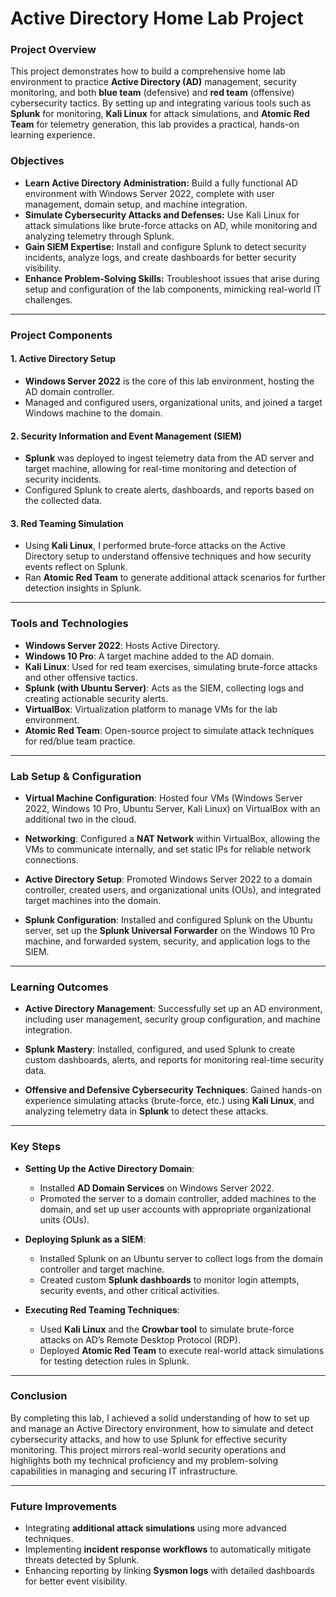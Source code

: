 # Active Directory Home Lab Project

### Project Overview
This project demonstrates how to build a comprehensive home lab environment to practice **Active Directory (AD)** management, security monitoring, and both **blue team** (defensive) and **red team** (offensive) cybersecurity tactics. By setting up and integrating various tools such as **Splunk** for monitoring, **Kali Linux** for attack simulations, and **Atomic Red Team** for telemetry generation, this lab provides a practical, hands-on learning experience.

### Objectives
- **Learn Active Directory Administration:** Build a fully functional AD environment with Windows Server 2022, complete with user management, domain setup, and machine integration.
- **Simulate Cybersecurity Attacks and Defenses:** Use Kali Linux for attack simulations like brute-force attacks on AD, while monitoring and analyzing telemetry through Splunk.
- **Gain SIEM Expertise:** Install and configure Splunk to detect security incidents, analyze logs, and create dashboards for better security visibility.
- **Enhance Problem-Solving Skills:** Troubleshoot issues that arise during setup and configuration of the lab components, mimicking real-world IT challenges.

---

### Project Components

#### 1. **Active Directory Setup**
  - **Windows Server 2022** is the core of this lab environment, hosting the AD domain controller. 
  - Managed and configured users, organizational units, and joined a target Windows machine to the domain.
  
#### 2. **Security Information and Event Management (SIEM)**
  - **Splunk** was deployed to ingest telemetry data from the AD server and target machine, allowing for real-time monitoring and detection of security incidents.
  - Configured Splunk to create alerts, dashboards, and reports based on the collected data.

#### 3. **Red Teaming Simulation**
  - Using **Kali Linux**, I performed brute-force attacks on the Active Directory setup to understand offensive techniques and how security events reflect on Splunk.
  - Ran **Atomic Red Team** to generate additional attack scenarios for further detection insights in Splunk.

---

### Tools and Technologies

- **Windows Server 2022**: Hosts Active Directory.
- **Windows 10 Pro**: A target machine added to the AD domain.
- **Kali Linux**: Used for red team exercises, simulating brute-force attacks and other offensive tactics.
- **Splunk (with Ubuntu Server)**: Acts as the SIEM, collecting logs and creating actionable security alerts.
- **VirtualBox**: Virtualization platform to manage VMs for the lab environment.
- **Atomic Red Team**: Open-source project to simulate attack techniques for red/blue team practice.

---

### Lab Setup & Configuration

- **Virtual Machine Configuration**: Hosted four VMs (Windows Server 2022, Windows 10 Pro, Ubuntu Server, Kali Linux) on VirtualBox with an additional two in the cloud.
  
- **Networking**: Configured a **NAT Network** within VirtualBox, allowing the VMs to communicate internally, and set static IPs for reliable network connections.

- **Active Directory Setup**: Promoted Windows Server 2022 to a domain controller, created users, and organizational units (OUs), and integrated target machines into the domain.

- **Splunk Configuration**: Installed and configured Splunk on the Ubuntu server, set up the **Splunk Universal Forwarder** on the Windows 10 Pro machine, and forwarded system, security, and application logs to the SIEM.

---

### Learning Outcomes

- **Active Directory Management**: Successfully set up an AD environment, including user management, security group configuration, and machine integration.
  
- **Splunk Mastery**: Installed, configured, and used Splunk to create custom dashboards, alerts, and reports for monitoring real-time security data.

- **Offensive and Defensive Cybersecurity Techniques**: Gained hands-on experience simulating attacks (brute-force, etc.) using **Kali Linux**, and analyzing telemetry data in **Splunk** to detect these attacks.

---

### Key Steps

- **Setting Up the Active Directory Domain**: 
  - Installed **AD Domain Services** on Windows Server 2022.
  - Promoted the server to a domain controller, added machines to the domain, and set up user accounts with appropriate organizational units (OUs).
  
- **Deploying Splunk as a SIEM**: 
  - Installed Splunk on an Ubuntu server to collect logs from the domain controller and target machine.
  - Created custom **Splunk dashboards** to monitor login attempts, security events, and other critical activities.

- **Executing Red Teaming Techniques**:
  - Used **Kali Linux** and the **Crowbar tool** to simulate brute-force attacks on AD’s Remote Desktop Protocol (RDP).
  - Deployed **Atomic Red Team** to execute real-world attack simulations for testing detection rules in Splunk.

---

### Conclusion

By completing this lab, I achieved a solid understanding of how to set up and manage an Active Directory environment, how to simulate and detect cybersecurity attacks, and how to use Splunk for effective security monitoring. This project mirrors real-world security operations and highlights both my technical proficiency and my problem-solving capabilities in managing and securing IT infrastructure.

---

### Future Improvements
- Integrating **additional attack simulations** using more advanced techniques.
- Implementing **incident response workflows** to automatically mitigate threats detected by Splunk.
- Enhancing reporting by linking **Sysmon logs** with detailed dashboards for better event visibility.
